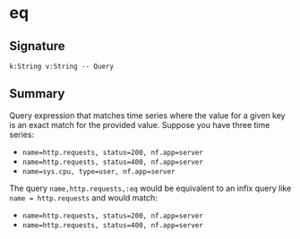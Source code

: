 
# eq

## Signature

`k:String v:String -- Query`

## Summary

Query expression that matches time series where the value for a given key is an exact
match for the provided value. Suppose you have three time series:

* `name=http.requests, status=200, nf.app=server`
* `name=http.requests, status=400, nf.app=server`
* `name=sys.cpu, type=user, nf.app=server`

The query `name,http.requests,:eq` would be equivalent to an infix query like
`name = http.requests` and would match:

* `name=http.requests, status=200, nf.app=server`
* `name=http.requests, status=400, nf.app=server`